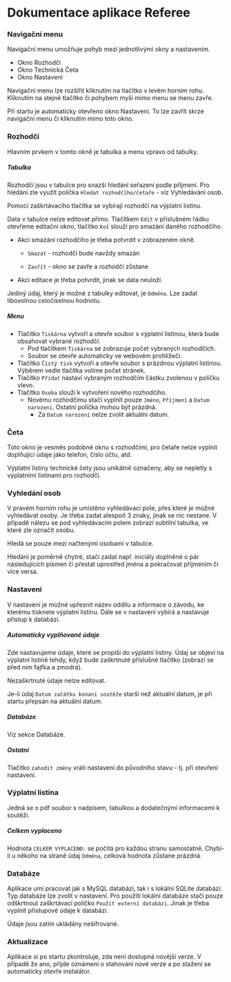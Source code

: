 # Dokumentace aplikace Referee

### Navigační menu

Navigační menu umožňuje pohyb mezi jednotlivými okny a nastavením. 

- Okno Rozhodčí
- Okno Technická Četa
- Okno Nastavení

Navigační menu lze rozšířit kliknutím na tlačítko v levém horním rohu. Kliknutím na stejné tlačítko či pohybem myši mimo menu se menu zavře.

Při startu je automaticky otevřeno okno Nastavení. To lze zavřít skrze navigační menu či kliknutím mimo toto okno. 

### Rozhodčí

Hlavním prvkem v tomto okně je tabulka a menu vpravo od tabulky. 

##### Tabulka

Rozhodčí jsou v tabulce pro snazší hledání seřazeni podle příjmení. Pro hledání zle využít políčka `Hledat rozhodčího/četaře` - viz Vyhledávání osob.

Pomocí zaškrtávacího tlačítka se vybírají rozhodčí na výplatní listinu. 

Data v tabulce nelze editovat přímo. Tlačítkem `Edit` v příslušném řádku otevřeme editační okno, tlačítko `Koš` slouží pro smazání daného rozhodčího.

- Akci smazání rozhodčího je třeba potvrdit v zobrazeném okně.

  - `Smazat` - rozhodčí bude navždy smazán

  - `Zavřít` - okno se zavře a rozhodčí zůstane

- Akci editace je třeba potvrdit, jinak se data neuloží.

Jediný údaj, který je možné z tabulky editovat, je `Odměna`. Lze zadat libovolnou celočíselnou hodnotu.

##### Menu

- Tlačítko `Tiskárna` vytvoří a otevře soubor s výplatní listinou, která bude obsahovat vybrané rozhodčí.
  - Pod tlačítkem `Tiskárna` se zobrazuje počet vybraných rozhodčích.
  - Soubor se otevře automaticky ve webovém prohlížeči.
- Tlačítko `Čistý tisk` vytvoří a otevře soubor s prázdnou výplatní listinou. Výběrem vedle tlačítka volíme počet stránek.
- Tlačítko `Přidat` nastaví vybraným rozhodčím částku zvolenou v políčku vlevo.
- Tlačítko `Osoba` slouží k vytvoření nového rozhodčího.
  - Novému rozhodčímu stačí vyplnit pouze `Jméno`, `Příjmení` a `Datum narození`. Ostatní políčka mohou být prázdná.
    - Za `Datum narození` nelze zvolit aktuální datum. 

### Četa

Toto okno je vesměs podobné oknu s rozhodčími, pro četaře nelze vyplnit doplňující údaje jako telefon, číslo účtu, atd.

Výplatní listiny technické čety jsou unikátně označeny, aby se nepletly s výplatními listinami pro rozhodčí.

### Vyhledání osob

V pravém horním rohu je umístěno vyhledávací pole, přes které je možné vyhledávat osoby. Je třeba zadat alespoň 3 znaky, jinak se nic nestane. V případě nálezu se pod vyhledávacím polem zobrazí subtilní tabulka, ve které zle označit osobu.

Hledá se pouze mezi načtenými osobami v tabulce.

Hledání je poměrně chytré, stačí zadat např. iniciály doplněné o pár následujících písmen či přestat uprostřed jména a pokračovat příjmením či vice versa.

### Nastavení

V nastavení je možné upřesnit název oddílu a informace o závodu, ke kterému tisknete výplatní listinu. Dále se v nastavení vybírá a nastavuje přístup k databázi.

##### Automaticky vyplňované údaje

Zde nastavujeme údaje, které se propíší do výplatní listiny. Údaj se objeví na výplatní listině tehdy, když bude zaškrtnuté příslušné tlačítko (zobrazí se před ním fajfka a zmodrá).

Nezaškrtnuté údaje nelze editovat.

Je-li údaj `Datum začátku konaní soutěže` starší než aktuální datum, je při startu přepsán na aktuální datum.

##### Databáze

Viz sekce Databáze.

##### Ostatní

Tlačítko `zahodit změny` vrátí nastavení do původního stavu - tj. při otevření nastavení.

### Výplatní listina

Jedná se o pdf soubor s nadpisem, tabulkou a dodatečnými informacemi k soutěži.

##### Celkem vyplaceno

Hodnota `CELKEM VYPLACENO:` se počítá pro každou stranu samostatně. Chybí-li u někoho na straně údaj `Odměna`, celková hodnota zůstane prázdná.

### Databáze

Aplikace umí pracovat jak s MySQL databází, tak i s lokální SQLite databází. Typ databáze lze zvolit v nastavení. Pro použití lokální databáze stačí pouze odškrtnout zaškrtávací políčko `Použít externí databázi`. Jinak je třeba vyplnit přístupové údaje k databázi. 

Údaje jsou zatím ukládány nešifrované.  

### Aktualizace

Aplikace si po startu zkontroluje, zda není dostupná novější verze. V případě že ano, přijde oznámení o stahování nové verze a po stažení se automaticky otevře instalátor.

